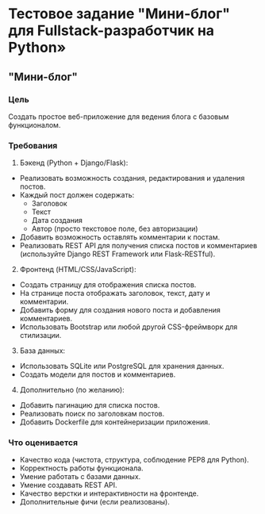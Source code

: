 # Тестовое задание "Мини-блог" для Fullstack-разработчик на Python»

## **"Мини-блог"**

### Цель

Создать простое веб-приложение для ведения блога с базовым функционалом.

### Требования

1. Бэкенд (Python + Django/Flask):

- Реализовать возможность создания, редактирования и удаления постов.
- Каждый пост должен содержать:
  - Заголовок
  - Текст
  - Дата создания
  - Автор (просто текстовое поле, без авторизации)
- Добавить возможность оставлять комментарии к постам.
- Реализовать REST API для получения списка постов и комментариев (используйте Django REST Framework или Flask-RESTful).

2. Фронтенд (HTML/CSS/JavaScript):

- Создать страницу для отображения списка постов.
- На странице поста отображать заголовок, текст, дату и комментарии.
- Добавить форму для создания нового поста и добавления комментариев.
- Использовать Bootstrap или любой другой CSS-фреймворк для стилизации.

3. База данных:

- Использовать SQLite или PostgreSQL для хранения данных.
- Создать модели для постов и комментариев.

4. Дополнительно (по желанию):

- Добавить пагинацию для списка постов.
- Реализовать поиск по заголовкам постов.
- Добавить Dockerfile для контейнеризации приложения.

### Что оценивается

- Качество кода (чистота, структура, соблюдение PEP8 для Python).
- Корректность работы функционала.
- Умение работать с базами данных.
- Умение создавать REST API.
- Качество верстки и интерактивности на фронтенде.
- Дополнительные фичи (если реализованы).
